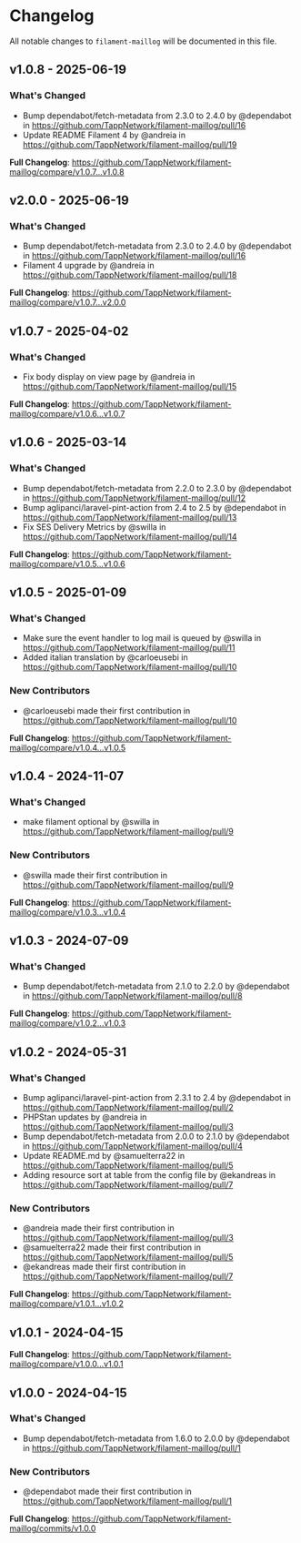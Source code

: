 # Changelog

All notable changes to `filament-maillog` will be documented in this file.

## v1.0.8 - 2025-06-19

### What's Changed

* Bump dependabot/fetch-metadata from 2.3.0 to 2.4.0 by @dependabot in https://github.com/TappNetwork/filament-maillog/pull/16
* Update README Filament 4 by @andreia in https://github.com/TappNetwork/filament-maillog/pull/19

**Full Changelog**: https://github.com/TappNetwork/filament-maillog/compare/v1.0.7...v1.0.8

## v2.0.0 - 2025-06-19

### What's Changed

* Bump dependabot/fetch-metadata from 2.3.0 to 2.4.0 by @dependabot in https://github.com/TappNetwork/filament-maillog/pull/16
* Filament 4 upgrade by @andreia in https://github.com/TappNetwork/filament-maillog/pull/18

**Full Changelog**: https://github.com/TappNetwork/filament-maillog/compare/v1.0.7...v2.0.0

## v1.0.7 - 2025-04-02

### What's Changed

* Fix body display on view page by @andreia in https://github.com/TappNetwork/filament-maillog/pull/15

**Full Changelog**: https://github.com/TappNetwork/filament-maillog/compare/v1.0.6...v1.0.7

## v1.0.6 - 2025-03-14

### What's Changed

* Bump dependabot/fetch-metadata from 2.2.0 to 2.3.0 by @dependabot in https://github.com/TappNetwork/filament-maillog/pull/12
* Bump aglipanci/laravel-pint-action from 2.4 to 2.5 by @dependabot in https://github.com/TappNetwork/filament-maillog/pull/13
* Fix SES Delivery Metrics by @swilla in https://github.com/TappNetwork/filament-maillog/pull/14

**Full Changelog**: https://github.com/TappNetwork/filament-maillog/compare/v1.0.5...v1.0.6

## v1.0.5 - 2025-01-09

### What's Changed

* Make sure the event handler to log mail is queued by @swilla in https://github.com/TappNetwork/filament-maillog/pull/11
* Added italian translation by @carloeusebi in https://github.com/TappNetwork/filament-maillog/pull/10

### New Contributors

* @carloeusebi made their first contribution in https://github.com/TappNetwork/filament-maillog/pull/10

**Full Changelog**: https://github.com/TappNetwork/filament-maillog/compare/v1.0.4...v1.0.5

## v1.0.4 - 2024-11-07

### What's Changed

* make filament optional by @swilla in https://github.com/TappNetwork/filament-maillog/pull/9

### New Contributors

* @swilla made their first contribution in https://github.com/TappNetwork/filament-maillog/pull/9

**Full Changelog**: https://github.com/TappNetwork/filament-maillog/compare/v1.0.3...v1.0.4

## v1.0.3 - 2024-07-09

### What's Changed

* Bump dependabot/fetch-metadata from 2.1.0 to 2.2.0 by @dependabot in https://github.com/TappNetwork/filament-maillog/pull/8

**Full Changelog**: https://github.com/TappNetwork/filament-maillog/compare/v1.0.2...v1.0.3

## v1.0.2 - 2024-05-31

### What's Changed

* Bump aglipanci/laravel-pint-action from 2.3.1 to 2.4 by @dependabot in https://github.com/TappNetwork/filament-maillog/pull/2
* PHPStan updates by @andreia in https://github.com/TappNetwork/filament-maillog/pull/3
* Bump dependabot/fetch-metadata from 2.0.0 to 2.1.0 by @dependabot in https://github.com/TappNetwork/filament-maillog/pull/4
* Update README.md by @samuelterra22 in https://github.com/TappNetwork/filament-maillog/pull/5
* Adding resource sort at table from the config file by @ekandreas in https://github.com/TappNetwork/filament-maillog/pull/7

### New Contributors

* @andreia made their first contribution in https://github.com/TappNetwork/filament-maillog/pull/3
* @samuelterra22 made their first contribution in https://github.com/TappNetwork/filament-maillog/pull/5
* @ekandreas made their first contribution in https://github.com/TappNetwork/filament-maillog/pull/7

**Full Changelog**: https://github.com/TappNetwork/filament-maillog/compare/v1.0.1...v1.0.2

## v1.0.1 - 2024-04-15

**Full Changelog**: https://github.com/TappNetwork/filament-maillog/compare/v1.0.0...v1.0.1

## v1.0.0 - 2024-04-15

### What's Changed

* Bump dependabot/fetch-metadata from 1.6.0 to 2.0.0 by @dependabot in https://github.com/TappNetwork/filament-maillog/pull/1

### New Contributors

* @dependabot made their first contribution in https://github.com/TappNetwork/filament-maillog/pull/1

**Full Changelog**: https://github.com/TappNetwork/filament-maillog/commits/v1.0.0
